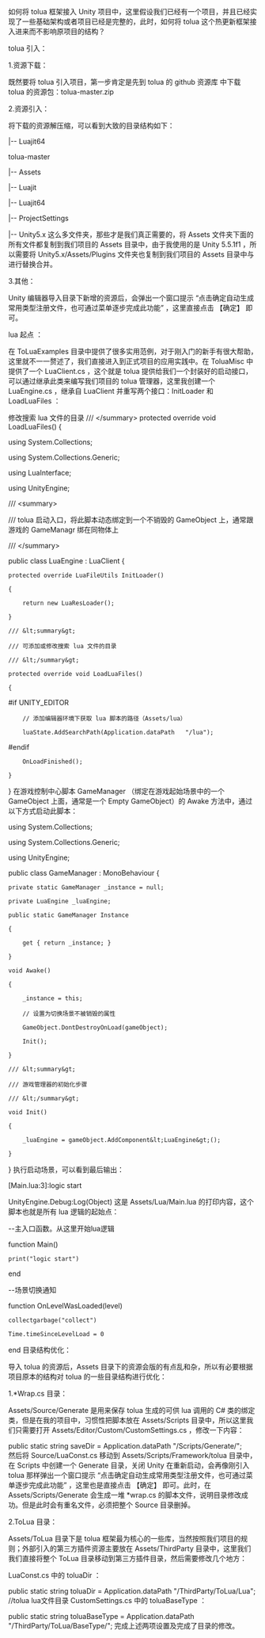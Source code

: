 如何将 tolua 框架接入 Unity 项目中，这里假设我们已经有一个项目，并且已经实现了一些基础架构或者项目已经是完整的，此时，如何将 tolua 这个热更新框架接入进来而不影响原项目的结构？

tolua 引入：

1.资源下载：

既然要将 tolua 引入项目，第一步肯定是先到 tolua 的 github 资源库 中下载 tolua 的资源包：tolua-master.zip

2.资源引入：

将下载的资源解压缩，可以看到大致的目录结构如下：


|-- Luajit64

tolua-master

|-- Assets

|-- Luajit

|-- Luajit64

|-- ProjectSettings

|-- Unity5.x
这么多文件夹，那些才是我们真正需要的，将 Assets 文件夹下面的所有文件都复制到我们项目的 Assets 目录中，由于我使用的是 Unity 5.5.1f1 ，所以需要将 Unity5.x/Assets/Plugins 文件夹也复制到我们项目的 Assets 目录中与进行替换合并。

3.其他：

Unity 编辑器导入目录下新增的资源后，会弹出一个窗口提示 “点击确定自动生成常用类型注册文件，也可通过菜单逐步完成此功能” ，这里直接点击 【确定】 即可。

lua 起点 ：

在 ToLuaExamples 目录中提供了很多实用范例，对于刚入门的新手有很大帮助，这里就不一一赘述了，我们直接进入到正式项目的应用实践中。在 ToluaMisc 中提供了一个 LuaClient.cs ，这个就是 tolua 提供给我们一个封装好的启动接口，可以通过继承此类来编写我们项目的 tolua 管理器，这里我创建一个 LuaEngine.cs ，继承自 LuaClient 并重写两个接口：InitLoader 和 LoadLuaFiles ：


修改搜索 lua 文件的目录
    /// &lt;/summary&gt;
    protected override void LoadLuaFiles()
    {

using System.Collections;

using System.Collections.Generic;

using LuaInterface;

using UnityEngine;

/// &lt;summary&gt;

/// tolua 启动入口，将此脚本动态绑定到一个不销毁的 GameObject 上，通常跟游戏的 GameManagr 绑在同物体上

/// &lt;/summary&gt;

public class LuaEngine : LuaClient {

    protected override LuaFileUtils InitLoader()
    
    {
    
        return new LuaResLoader();
    
    }
    
    /// &lt;summary&gt;
    
    /// 可添加或修改搜索 lua 文件的目录
    
    /// &lt;/summary&gt;
    
    protected override void LoadLuaFiles()
    
    {

#if UNITY_EDITOR

        // 添加编辑器环境下获取 lua 脚本的路径（Assets/lua）
    
        luaState.AddSearchPath(Application.dataPath   "/lua");

#endif

        OnLoadFinished();
    
    }

}
在游戏控制中心脚本 GameManager （绑定在游戏起始场景中的一个 GameObject 上面，通常是一个 Empty GameObject）的 Awake 方法中，通过以下方式启动此脚本：



using System.Collections;

using System.Collections.Generic;

using UnityEngine;

public class GameManager : MonoBehaviour {

    private static GameManager _instance = null;
    
    private LuaEngine _luaEngine;
    
    public static GameManager Instance
    
    {
    
        get { return _instance; }
    
    }
    
    void Awake()
    
    {
    
        _instance = this;
    
        // 设置为切换场景不被销毁的属性
    
        GameObject.DontDestroyOnLoad(gameObject);
    
        Init();
    
    }
    
    /// &lt;summary&gt;
    
    /// 游戏管理器的初始化步骤
    
    /// &lt;/summary&gt;
    
    void Init()
    
    {
    
        _luaEngine = gameObject.AddComponent&lt;LuaEngine&gt;();
    
    }

}
执行启动场景，可以看到最后输出：



 [Main.lua:3]:logic start

UnityEngine.Debug:Log(Object)
这是 Assets/Lua/Main.lua 的打印内容，这个脚本也就是所有 lua 逻辑的起始点：



--主入口函数。从这里开始lua逻辑

function Main()                 

    print("logic start")            

end

--场景切换通知

function OnLevelWasLoaded(level)

    collectgarbage("collect")
    
    Time.timeSinceLevelLoad = 0

end
目录结构优化：

导入 tolua 的资源后，Assets 目录下的资源会版的有点乱和杂，所以有必要根据项目原本的结构对 tolua 的一些目录结构进行优化：

1.*Wrap.cs 目录：

Assets/Source/Generate 是用来保存 tolua 生成的可供 lua 调用的 C# 类的绑定类，但是在我的项目中，习惯性把脚本放在 Assets/Scripts 目录中，所以这里我们只需要打开 Assets/Editor/Custom/CustomSettings.cs ，修改一下内容：



public static string saveDir = Application.dataPath   "/Scripts/Generate/";   
然后将 Source/LuaConst.cs 移动到 Assets/Scripts/Framework/tolua 目录中，在 Scripts 中创建一个 Generate 目录，关闭 Unity 在重新启动，会再像刚引入 tolua 那样弹出一个窗口提示 “点击确定自动生成常用类型注册文件，也可通过菜单逐步完成此功能” ，这里也是直接点击 【确定】 即可。此时，在 Assets/Scripts/Generate 会生成一堆 *wrap.cs 的脚本文件，说明目录修改成功。但是此时会有重名文件，必须把整个 Source 目录删掉。

2.ToLua 目录：

Assets/ToLua 目录下是 tolua 框架最为核心的一些库，当然按照我们项目的规则；外部引入的第三方插件资源主要放在 Assets/ThirdParty 目录中，这里我们我们直接将整个 ToLua 目录移动到第三方插件目录，然后需要修改几个地方：

LuaConst.cs 中的 toluaDir ：



public static string toluaDir = Application.dataPath   "/ThirdParty/ToLua/Lua";        //tolua lua文件目录
CustomSettings.cs 中的 toluaBaseType ：



public static string toluaBaseType = Application.dataPath   "/ThirdParty/ToLua/BaseType/"; 
完成上述两项设置及完成了目录的修改。